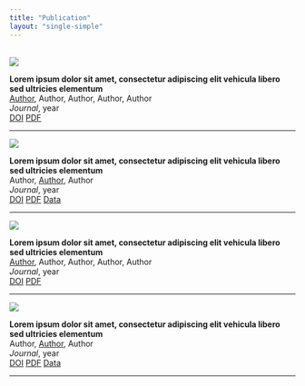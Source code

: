 ```yaml
---
title: "Publication"
layout: "single-simple"
---
```


<!------------------------- 4 Publication -------------------------> <you can change these as your preference>

<!---------- 4.1 start ----------> <The part no need for modification>

<div class="row">
<div class="col">
<br> <This  is used to create a line break>

<!---------- 4.2 Selected Publications ---------->


<!---------- 4.2 publication1 ---------->

<div class="row">

<div class="col-sm-3 mb-2">
    <img src="/hugo-sewing-demo/publication/publication.png">
</div>

<div class="col-sm-9 mb-2 align-self-end">

**Lorem ipsum dolor sit amet, consectetur adipiscing elit vehicula libero sed ultricies elementum**\
<u>Author</u>, Author, Author, Author, Author\
*Journal*, year\
<a href="https://github.com" class="btn btn-sm btn-outline-dark z-depth-0" role="button" target="_blank">DOI</a>
<a href="/hugo-sewing-demo/publication/publication.pdf" class="btn btn-sm btn-outline-dark z-depth-0" role="button" target="_blank">PDF</a>
</div>
</div>
<hr class="border-dark opacity-70"/>

<!---------- 4.3 publication2 ---------->

<div class="row">

<div class="col-sm-3 mb-2">
    <img src="/hugo-sewing-demo/publication/publication.png">
</div>

<div class="col-sm-9 mb-2 align-self-end">

**Lorem ipsum dolor sit amet, consectetur adipiscing elit vehicula libero sed ultricies elementum**\
Author, <u>Author</u>, Author\
*Journal*, year\
<a href="https://github.com" class="btn btn-sm btn-outline-dark z-depth-0" role="button" target="_blank">DOI</a>
<a href="/hugo-sewing-demo/publication/publication.pdf" class="btn btn-sm btn-outline-dark z-depth-0" role="button" target="_blank">PDF</a>
<a href="https://github.com" class="btn btn-sm btn-outline-dark z-depth-0" role="button" target="_blank">Data</a>
</div>
</div>
<hr class="border-dark opacity-70"/>

<!---------- 4.4 publication3 ---------->

<div class="row">

<div class="col-sm-3 mb-2">
    <img src="/hugo-sewing-demo/publication/publication.png">
</div>

<div class="col-sm-9 mb-2 align-self-end">

**Lorem ipsum dolor sit amet, consectetur adipiscing elit vehicula libero sed ultricies elementum**\
<u>Author</u>, Author, Author, Author, Author\
*Journal*, year\
<a href="https://github.com" class="btn btn-sm btn-outline-dark z-depth-0" role="button" target="_blank">DOI</a>
<a href="/hugo-sewing-demo/publication/publication.pdf" class="btn btn-sm btn-outline-dark z-depth-0" role="button" target="_blank">PDF</a>
</div>
</div>
<hr class="border-dark opacity-70"/>

<!---------- 4.5 publication4 ---------->

<div class="row">

<div class="col-sm-3 mb-2">
    <img src="/hugo-sewing-demo/publication/publication.png">
</div>

<div class="col-sm-9 mb-2 align-self-end">

**Lorem ipsum dolor sit amet, consectetur adipiscing elit vehicula libero sed ultricies elementum**\
Author, <u>Author</u>, Author\
*Journal*, year\
<a href="https://github.com" class="btn btn-sm btn-outline-dark z-depth-0" role="button" target="_blank">DOI</a>
<a href="/hugo-sewing-demo/publication/publication.pdf" class="btn btn-sm btn-outline-dark z-depth-0" role="button" target="_blank">PDF</a>
<a href="https://github.com" class="btn btn-sm btn-outline-dark z-depth-0" role="button" target="_blank">Data</a>
</div>
</div>
<hr class="border-dark opacity-70"/>

<!---------- 4.4 end ---------->
</div>
</div>